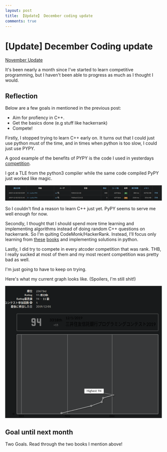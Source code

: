 ```yaml
---
layout: post
title: 【Update】 December coding update
comments: true
---
```


# [Update] December Coding update

[November Update](https://atomscott.github.io/blog/en/2019-11-08-November-Coding-Update/)

It's been nearly a month since I've started to learn competitive programming, but I haven't been able to progress as much as I thought I would.

## Reflection

Below are a few goals in mentioned in the previous post:

- Aim for profiency in C++.
- Get the basics done (e.g stuff like hackerrank)
- Compete!

Firstly, I stopped trying to learn C++ early on. It turns out that I could just use python must of the time, and in times when python is too slow, I could just use PYPY.

A good example of the benefits of PYPY is the code I used in yesterdays [competition](https://atcoder.jp/contests/sumitrust2019/tasks/sumitb2019_d). 

I got a TLE from the python3 compiler while the same code compiled PyPY just worked like magic.

![](/assets/img/blog/Screenshot%20from%202019-12-02%2018-02-59.png)

So I couldn't find a reason to learn C++ just yet. PyPY seems to serve me well enough for now.

Secondly, I thought that I should spend more time learning and implementing algorithms instead of doing random C++ questions on hackerrank. So I'm quiting CodeMonk/HackerRank. Instead, I'll focus only learning from [these](https://runestone.academy/runestone/books/published/pythonds/index.html) [books](https://www.amazon.co.jp/dp/B00CY9256C/ref=dp-kindle-redirect?_encoding=UTF8&btkr=1) and implementing solutions in python.

Lastly, I did try to compete in every atcoder competition that was rank. THB, I really sucked at most of them and my most recent competition was pretty bad as well.

I'm just going to have to keep on trying.

Here's what my current graph looks like. (Spoilers, I'm still shit!)

![](/assets/img/blog/Screenshot%20from%202019-12-02%2018-10-43.png)

## Goal until next month

Two Goals. Read through the two books I mention above!

